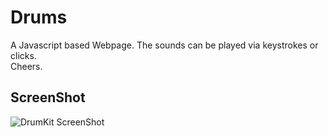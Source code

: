 # Drums
A Javascript based Webpage. The sounds can be played via keystrokes or clicks.  
Cheers.

## ScreenShot
![DrumKit ScreenShot](https://i.imgur.com/4mcIviU.png)
